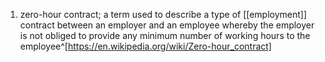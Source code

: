 1. zero-hour contract; a term used to describe a type of [[employment]] contract between an employer and an employee whereby the employer is not obliged to provide any minimum number of working hours to the employee^[https://en.wikipedia.org/wiki/Zero-hour_contract]